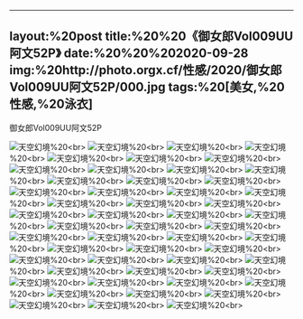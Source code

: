 ﻿---
layout:%20post
title:%20%20《御女郎Vol009UU阿文52P》
date:%20%20%202020-09-28
img:%20http://photo.orgx.cf/性感/2020/御女郎Vol009UU阿文52P/000.jpg
tags:%20[美女,%20性感,%20泳衣]
---

御女郎Vol009UU阿文52P



![天空幻境](http://photo.orgx.cf/性感/2020/御女郎Vol009UU阿文52P/001.jpg%20''天空幻境'')%20<br>
![天空幻境](http://photo.orgx.cf/性感/2020/御女郎Vol009UU阿文52P/002.jpg%20''天空幻境'')%20<br>
![天空幻境](http://photo.orgx.cf/性感/2020/御女郎Vol009UU阿文52P/003.jpg%20''天空幻境'')%20<br>
![天空幻境](http://photo.orgx.cf/性感/2020/御女郎Vol009UU阿文52P/004.jpg%20''天空幻境'')%20<br>
![天空幻境](http://photo.orgx.cf/性感/2020/御女郎Vol009UU阿文52P/005.jpg%20''天空幻境'')%20<br>
![天空幻境](http://photo.orgx.cf/性感/2020/御女郎Vol009UU阿文52P/006.jpg%20''天空幻境'')%20<br>
![天空幻境](http://photo.orgx.cf/性感/2020/御女郎Vol009UU阿文52P/007.jpg%20''天空幻境'')%20<br>
![天空幻境](http://photo.orgx.cf/性感/2020/御女郎Vol009UU阿文52P/008.jpg%20''天空幻境'')%20<br>
![天空幻境](http://photo.orgx.cf/性感/2020/御女郎Vol009UU阿文52P/009.jpg%20''天空幻境'')%20<br>
![天空幻境](http://photo.orgx.cf/性感/2020/御女郎Vol009UU阿文52P/010.jpg%20''天空幻境'')%20<br>
![天空幻境](http://photo.orgx.cf/性感/2020/御女郎Vol009UU阿文52P/011.jpg%20''天空幻境'')%20<br>
![天空幻境](http://photo.orgx.cf/性感/2020/御女郎Vol009UU阿文52P/012.jpg%20''天空幻境'')%20<br>
![天空幻境](http://photo.orgx.cf/性感/2020/御女郎Vol009UU阿文52P/013.jpg%20''天空幻境'')%20<br>
![天空幻境](http://photo.orgx.cf/性感/2020/御女郎Vol009UU阿文52P/014.jpg%20''天空幻境'')%20<br>
![天空幻境](http://photo.orgx.cf/性感/2020/御女郎Vol009UU阿文52P/015.jpg%20''天空幻境'')%20<br>
![天空幻境](http://photo.orgx.cf/性感/2020/御女郎Vol009UU阿文52P/016.jpg%20''天空幻境'')%20<br>
![天空幻境](http://photo.orgx.cf/性感/2020/御女郎Vol009UU阿文52P/017.jpg%20''天空幻境'')%20<br>
![天空幻境](http://photo.orgx.cf/性感/2020/御女郎Vol009UU阿文52P/018.jpg%20''天空幻境'')%20<br>
![天空幻境](http://photo.orgx.cf/性感/2020/御女郎Vol009UU阿文52P/019.jpg%20''天空幻境'')%20<br>
![天空幻境](http://photo.orgx.cf/性感/2020/御女郎Vol009UU阿文52P/020.jpg%20''天空幻境'')%20<br>
![天空幻境](http://photo.orgx.cf/性感/2020/御女郎Vol009UU阿文52P/021.jpg%20''天空幻境'')%20<br>
![天空幻境](http://photo.orgx.cf/性感/2020/御女郎Vol009UU阿文52P/022.jpg%20''天空幻境'')%20<br>
![天空幻境](http://photo.orgx.cf/性感/2020/御女郎Vol009UU阿文52P/023.jpg%20''天空幻境'')%20<br>
![天空幻境](http://photo.orgx.cf/性感/2020/御女郎Vol009UU阿文52P/024.jpg%20''天空幻境'')%20<br>
![天空幻境](http://photo.orgx.cf/性感/2020/御女郎Vol009UU阿文52P/025.jpg%20''天空幻境'')%20<br>
![天空幻境](http://photo.orgx.cf/性感/2020/御女郎Vol009UU阿文52P/026.jpg%20''天空幻境'')%20<br>
![天空幻境](http://photo.orgx.cf/性感/2020/御女郎Vol009UU阿文52P/027.jpg%20''天空幻境'')%20<br>
![天空幻境](http://photo.orgx.cf/性感/2020/御女郎Vol009UU阿文52P/028.jpg%20''天空幻境'')%20<br>
![天空幻境](http://photo.orgx.cf/性感/2020/御女郎Vol009UU阿文52P/029.jpg%20''天空幻境'')%20<br>
![天空幻境](http://photo.orgx.cf/性感/2020/御女郎Vol009UU阿文52P/030.jpg%20''天空幻境'')%20<br>
![天空幻境](http://photo.orgx.cf/性感/2020/御女郎Vol009UU阿文52P/031.jpg%20''天空幻境'')%20<br>
![天空幻境](http://photo.orgx.cf/性感/2020/御女郎Vol009UU阿文52P/032.jpg%20''天空幻境'')%20<br>
![天空幻境](http://photo.orgx.cf/性感/2020/御女郎Vol009UU阿文52P/033.jpg%20''天空幻境'')%20<br>
![天空幻境](http://photo.orgx.cf/性感/2020/御女郎Vol009UU阿文52P/034.jpg%20''天空幻境'')%20<br>
![天空幻境](http://photo.orgx.cf/性感/2020/御女郎Vol009UU阿文52P/035.jpg%20''天空幻境'')%20<br>
![天空幻境](http://photo.orgx.cf/性感/2020/御女郎Vol009UU阿文52P/036.jpg%20''天空幻境'')%20<br>
![天空幻境](http://photo.orgx.cf/性感/2020/御女郎Vol009UU阿文52P/037.jpg%20''天空幻境'')%20<br>
![天空幻境](http://photo.orgx.cf/性感/2020/御女郎Vol009UU阿文52P/038.jpg%20''天空幻境'')%20<br>
![天空幻境](http://photo.orgx.cf/性感/2020/御女郎Vol009UU阿文52P/039.jpg%20''天空幻境'')%20<br>
![天空幻境](http://photo.orgx.cf/性感/2020/御女郎Vol009UU阿文52P/040.jpg%20''天空幻境'')%20<br>
![天空幻境](http://photo.orgx.cf/性感/2020/御女郎Vol009UU阿文52P/041.jpg%20''天空幻境'')%20<br>
![天空幻境](http://photo.orgx.cf/性感/2020/御女郎Vol009UU阿文52P/042.jpg%20''天空幻境'')%20<br>
![天空幻境](http://photo.orgx.cf/性感/2020/御女郎Vol009UU阿文52P/043.jpg%20''天空幻境'')%20<br>
![天空幻境](http://photo.orgx.cf/性感/2020/御女郎Vol009UU阿文52P/044.jpg%20''天空幻境'')%20<br>
![天空幻境](http://photo.orgx.cf/性感/2020/御女郎Vol009UU阿文52P/045.jpg%20''天空幻境'')%20<br>
![天空幻境](http://photo.orgx.cf/性感/2020/御女郎Vol009UU阿文52P/046.jpg%20''天空幻境'')%20<br>
![天空幻境](http://photo.orgx.cf/性感/2020/御女郎Vol009UU阿文52P/047.jpg%20''天空幻境'')%20<br>
![天空幻境](http://photo.orgx.cf/性感/2020/御女郎Vol009UU阿文52P/048.jpg%20''天空幻境'')%20<br>
![天空幻境](http://photo.orgx.cf/性感/2020/御女郎Vol009UU阿文52P/049.jpg%20''天空幻境'')%20<br>
![天空幻境](http://photo.orgx.cf/性感/2020/御女郎Vol009UU阿文52P/050.jpg%20''天空幻境'')%20<br>
![天空幻境](http://photo.orgx.cf/性感/2020/御女郎Vol009UU阿文52P/051.jpg%20''天空幻境'')%20<br>
![天空幻境](http://photo.orgx.cf/性感/2020/御女郎Vol009UU阿文52P/052.jpg%20''天空幻境'')%20<br>